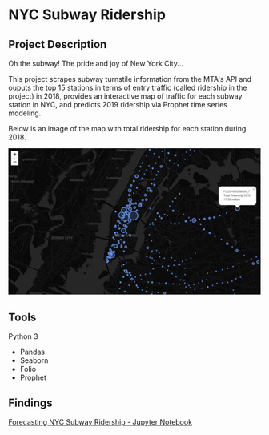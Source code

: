 # **NYC Subway Ridership**

## Project Description
Oh the subway! The pride and joy of New York City...

This project scrapes subway turnstile information from the MTA's API and ouputs the top 15 stations in terms of entry traffic (called ridership in the project) in 2018, provides an interactive map of traffic for each subway station in NYC, and predicts 2019 ridership via Prophet time series modeling.

Below is an image of the map with total ridership for each station during 2018.

![Image of NYC Subway Map](images/map.PNG)

## Tools
Python 3
- Pandas
- Seaborn
- Folio
- Prophet

## Findings
[Forecasting NYC Subway Ridership - Jupyter Notebook](https://nbviewer.jupyter.org/github/cartney06/Data-Science-Projects/blob/master/NYC%20Subway%20Ridership/NYC%20Subway%20Forecast.ipynb)

